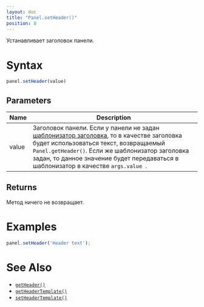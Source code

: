 ```yaml
---
layout: doc
title: "Panel.setHeader()"
position: 8
---
```


Устанавливает заголовок панели.

# Syntax

```js
panel.setHeader(value)
```

## Parameters

|Name|Description|
|----|-----------|
|value|Заголовок панели. Если у панели не задан [шаблонизатор заголовка](../Panel.setHeaderTemplate/), то в качестве заголовка будет использоваться текст, возвращаемый `Panel.getHeader()`. Если же шаблонизатор заголовка задан, то данное значение будет передаваться в шаблонизатор в качестве `args.value `.|

## Returns

Метод ничего не возвращает.

# Examples

```js
panel.setHeader('Header text');
```

# See Also

* [`getHeader()`](../Panel.getHeader/)
* [`getHeaderTemplate()`](../Panel.getHeaderTemplate/)
* [`setHeaderTemplate()`](../Panel.setHeaderTemplate/)

